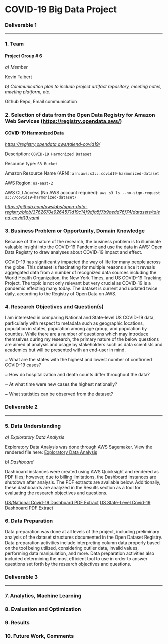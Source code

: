# COVID-19 Big Data Project

### Deliverable 1
---

### 1. Team

#### Project Group # 6

 *a)  Member*

Kevin Talbert

 *b)  Communication plan to include project artifact repository, meeting notes, meeting platform, etc.*

Github Repo, Email communication


### 2. Selection of data from the Open Data Registry for Amazon Web Services (https://registry.opendata.aws/)
#### COVID-19 Harmonized Data

*https://registry.opendata.aws/talend-covid19/*

Description: 
```COVID-19 Harmonized Dataset```

Resource type: 
```S3 Bucket```

Amazon Resource Name (ARN): 
```arn:aws:s3:::covid19-harmonized-dataset```

AWS Region: 
```us-east-2```

AWS CLI Access (No AWS account required): 
```aws s3 ls --no-sign-request s3://covid19-harmonized-dataset/```

*https://github.com/awslabs/open-data-registry/blob/3762670e9264571d19c14f9dfa5f7b9aedd76f74/datasets/talend-covid19.yaml*


### 3. Business Problem or Opportunity, Domain Knowledge
Because of the nature of the research, the business problem is to illuminate valuable insight into the COVID-19 Pandemic and use the data in AWS' Open Data Registry to draw analyses about COVID-19 impact and effect.

COVID-19 has significantly impacted the way of life for many people across the globe. This dataset is fascinating for multiple reasons since it reveals aggregated data from a number of recognized data sources including the World Health Organization, the New York Times, and US COVID-19 Tracking Project.
The topic is not only relevant but very crucial as COVID-19 is a pandemic effecting many today. The dataset is current and updated twice daily, according to the Registry of Open Data on AWS.

### 4. Research Objectives and Question(s)
I am interested in comparing National and State-level US COVID-19 data, particularly with respect to metadata such as geographic locations, population in states, population among age group, and population by counties. While there are a number of questions which may introduce themselves during my research, the primary nature of the below questions are aimed at analysis and usage by stakeholders such as data scientists and academics but will be presented with an end-user in mind.

~ What are the states with the highest and lowest number of confirmed COVID-19 cases?

~ How do hospitalization and death counts differ throughout the data?

~ At what time were new cases the highest nationally?

~ What statistics can be observed from the dataset?


### Deliverable 2
---

### 5. Data Understanding

 *a)   Exploratory Data Analysis*
 
 Exploratory Data Analysis was done through AWS Sagemaker. View the rendered file here: [Exploratory Data Analysis](Project-Files/AWS-Sagemaker/ExploratoryDataAnalysis.ipynb)

 *b)   Dashboard*

 Dashboard instances were created using AWS Quicksight and rendered as PDF files; however, due to billing limitations, the Dashboard instances are shutdown after analysis. The PDF extracts are available below. Additionally, these dashboards are analyzed in the Results section as a tool for evaluating the research objectives and questions.
 
 [US/National Covid-19 Dashboard PDF Extract](Project-Files/AWS-Quicksight/Dashboard_Analysis_o_2022-04-19T23_34_09.pdf)
 [US State-Level Covid-19 Dashboard PDF Extract](Project-Files/AWS-Quicksight/CDC_State_Data_Analy_2022-04-19T23_32_15.pdf)



### 6. Data Preparation
Data preparation was done at all levels of the project, including preliminary analysis of the dataset structures documented in the Open Dataset Registry. Data preparation activities include interpreting column data properly based on the tool being utilized, considering outlier data, invalid values, performing data manipulation, and more. Data preparation activities also included determining the most efficient tool to use in order to answer questions set forth by the research objectives and questions.


### Deliverable 3
---

### 7. Analytics, Machine Learning


### 8. Evaluation and Optimization


### 9. Results


### 10. Future Work, Comments

